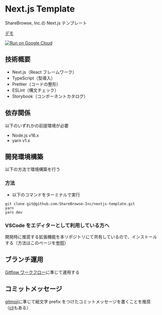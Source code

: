 # Next.js Template

ShareBrowse, Inc.の Next.js テンプレート

[デモ](https://nextjs-template.sharebrowse.tech/)

[![Run on Google Cloud](https://deploy.cloud.run/button.svg)](https://deploy.cloud.run/?git_repo=https://github.com/ShareBrowse-Inc/nextjs-template.git)

## 技術概要

- Next.js（React フレームワーク）
- TypeScript（型導入）
- Prettier（コードの整形）
- ESLint（構文チェック）
- Storybook（コンポーネントカタログ）

## 依存関係

以下のいずれかの前提環境が必要

- Node.js v16.x
- yarn v1.x

## 開発環境構築

以下の方法で環境構築を行う

### 方法

- 以下のコマンドをターミナルで実行

```shell
git clone git@github.com:ShareBrowse-Inc/nextjs-template.git
yarn
yarn dev
```

### VSCode をエディターとして利用している方へ

開発時に推奨する拡張機能を本リポジトリにて共有しているので、インストールする（方法はこのページを[参照](https://qiita.com/Glavis/items/c3dac07e4bcf5c50db0a#%E8%A8%AD%E5%AE%9A%E3%81%97%E3%81%9F%E6%8B%A1%E5%BC%B5%E6%A9%9F%E8%83%BD%E3%82%92%E3%82%A4%E3%83%B3%E3%82%B9%E3%83%88%E3%83%BC%E3%83%AB%E3%81%99%E3%82%8B)）

## ブランチ運用

[Gitflow ワークフロー](https://www.atlassian.com/ja/git/tutorials/comparing-workflows/gitflow-workflow)に準じて運用する

## コミットメッセージ

[gitmoji](https://gitmoji.dev/)に準じて絵文字 prefix をつけたコミットメッセージを書くことを推奨（[cli](https://github.com/carloscuesta/gitmoji)もある）
